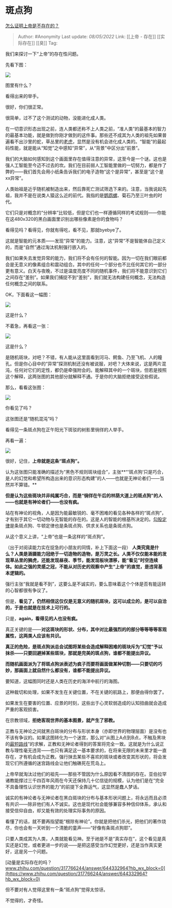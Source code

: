 # 斑点狗
[怎么证明上帝是不存在的？](https://www.zhihu.com/question/21446833/answer/545409161)

> Author:   #Anonymity
> Last update: *08/05/2022*
> Link: [[上帝 - 存在]] [[实际存在]] [[臭]]
> Tag:

我们来探讨一下“上帝”的存在性问题。

先看下图：

![](https://pic1.zhimg.com/50/v2-c1619a49b8df19da7fe66aa2789dd20f_720w.jpg?source=1940ef5c)

图里有什么？

看得出来的举手。

很好，你们很正常。

很简单，过不了这个测试的动物，没能进化成人类。

在一切意识形态出现之前，连人类都还称不上人类之前，“准人类”的最基本的智力的最基本功能，就是做到你刚才做到的这件事。那些还不成其为人类的祖先如果普遍看不出沙里的蛇，草丛里的[老虎](https://www.zhihu.com/search?q=%E8%80%81%E8%99%8E&search_source=Entity&hybrid_search_source=Entity&hybrid_search_extra=%7B%22sourceType%22%3A%22answer%22%2C%22sourceId%22%3A545409161%7D)，显然是没有机会进化成人类的。“智能”的最起码性能，就是能从“知觉”之中感知“异常”，从“背景”中区分出“前景”。

我们的大脑如何感知到这个画面里存在值得注意的异常，这至今是一个谜。这也是强人工智能至今迈不过去的坎。我们在目前弱人工智能里做的一切努力，都是作了弊的——我们首先会用小纸条告诉我们的电子造物“这个是异常”，甚至是“这个是xx异常”。

人类始祖是近乎随机被制造出来，然后靠死亡测试筛选下来的。注意，当我说起先祖，我并不是在说类人猿这么近的前代。我指的是[鹦鹉螺](https://www.zhihu.com/search?q=%E9%B9%A6%E9%B9%89%E8%9E%BA&search_source=Entity&hybrid_search_source=Entity&hybrid_search_extra=%7B%22sourceType%22%3A%22answer%22%2C%22sourceId%22%3A545409161%7D)、菊石乃至三叶虫的时代。

它们只是对概念的“分辨率”比较低，但是它们也一样遵循同样的考试规则——你能在这480x320的黑白画面里识别出哪些像素是你的食物吗？

看得见吗？看得见，你就有得吃，看不见，那就byebye了。

这就是智能的元本质——发现“异常”的能力。注意，这“异常”不是智能体自己定义的，而是“自然”通过淘汰机制强行嵌入的。

我们如果失去发觉异常的能力，我们将不会有任何的智能。因为一切在我们眼前都会是无意义的像素组合和震动组合。其中的任何一个部分也不比任何其它的一部分更有意义。白天与夜晚，不过是温度亮度不同的随机事件，我们将不能意识到它们之间存在“差别”。如果我们捕捉不到“差别”，我们就无法构建任何概念，无法构造任何概念之间的联系。

OK，下面看这一幅图：

![](https://pic3.zhimg.com/50/v2-1ea2922cab20829840ac02b1212a31fe_720w.jpg?source=1940ef5c)

这是什么？

不着急，再看这一张：

![](https://pic3.zhimg.com/50/v2-c61e548d1f27032a0fd6022f6f6cdefd_720w.jpg?source=1940ef5c)

这是什么？

是随机斑块，对吧？不错，有人能从这里面看到河马、鳄鱼、乃至飞机、人的瞳孔。但是你心目中的“异常”探测机制还没有被说服，对吧？大体来说，这是两片混沌，任何对它们的定性，都仍是牵强附会的。能解释其中的一个斑块，但若是按照这个解释，这两张图的其他部分就解释不通。于是你的大脑拒绝接受这些假说。

那么，看看这张图：

![](https://pic1.zhimg.com/50/v2-b72636c89652482e59178b2e8509ed93_720w.jpg?source=1940ef5c)

你看见了吗？

这张图还是“随机混沌”吗？

看得见一条斑点狗在正午阳光下斑驳的树影里徜徉的人举手。

再看一遍：

![](https://pic1.zhimg.com/50/v2-b72636c89652482e59178b2e8509ed93_720w.jpg?source=1940ef5c)

很好，记住，**上帝就是这条“斑点狗”。**

认为这张图只能准确的描述为“黑色不规则斑块组合”，主张**“‘斑点狗’只是巧合，是人的幻觉和希望所构造出来的意识形态构建”的人——也就是无神论者们——当然并不算错。**

**但是认为这些斑块并非纯属巧合，而是“徜徉在午后的林荫大道上的斑点狗”的人——也就是有神论者们——也没有疯。**

站在有神论的视角，人是因为能最敏锐的、毫不困难的看见各种各样的“斑点狗”，才有别于其它一切动物与无智能的存在的。这是人的智能的根基所决定的。[勾股定律](https://www.zhihu.com/search?q=%E5%8B%BE%E8%82%A1%E5%AE%9A%E5%BE%8B&search_source=Entity&hybrid_search_source=Entity&hybrid_search_extra=%7B%22sourceType%22%3A%22answer%22%2C%22sourceId%22%3A545409161%7D)是条斑点狗、牛顿定律也是条斑点狗、供求关系也是条斑点狗。

从这个意义上讲，“上帝”也是一条这样的“斑点狗”。

（出于对阅读能力实在捉急的小朋友的同情，补上下面这一段）
**人类究竟是什么？人类是涵摄能力冠绝于一切造物的造物，是万灵之长。人类不仅仅能本能的发现草丛里的狮虎，还能发现昼夜、季节，能发现板块漂移，能“看见”时空连续体。如此之强的灵感之冠，不能从对历史的观察中产生“上帝”的直觉，是违背基本逻辑的。**

强行主张“我就是看不到”，这要么是不诚实的，要么意味着这个个体是否有能运转的心智都很有争议了。

但是，**看见了，仍然相信这仅仅是无意义的随机斑块，这可以成立的，是可以自洽的，于是也就是在技术上可行的。**

只是，**again，看得见的人也没有疯。**

真正关键的是——**对这斑块的形状、分布，其中对比最强烈的的部分等等等等客观属性，这两类人应该有共识。**

**真正的危险，是斑点狗派总会试图将某些会造成解释困难的斑块斥为“幻觉”予以抹杀——只要回避掉某些斑块，那就是完美的斑点狗，谁都不能提出异议。**

**而随机画面派为了将斑点狗派表述为疯子而要将画面做某种切割——只要切的巧妙，那画面上就自然什么都没有，谁都不能提出异议。**

要知道，这幅图同时还是人类在历史的海洋中航行的海图。

这种裁切和处理，如果不发生在关键位置，不在关键的航路上，那便由得你罢了。

如果发生在要害的位置、应景的时刻，这些出于心灵软弱造成的认知扭曲就会造成严重的客观损害。

在宗教领域，**拒绝客观世界的基本图景，就产生了邪教。**

正教与无神论之间就黑白斑块的分布与形状本身（亦即世界的物理层面）是没有也不该有争议的。如果这图转化为一个迷宫，那么对“从图上A点到B点，不触及黑块的[最短路线](https://www.zhihu.com/search?q=%E6%9C%80%E7%9F%AD%E8%B7%AF%E7%BA%BF&search_source=Entity&hybrid_search_source=Entity&hybrid_search_extra=%7B%22sourceType%22%3A%22answer%22%2C%22sourceId%22%3A545409161%7D)”的求解，正教和无神论者得到的答案将完全一致。这就是为什么说正教与理性毫无违背——也只有满足这一基本要求的，在将来无限的未来里才能一直存在，才有机会成为正教。强行抹去某些不喜欢的斑块或者改变其形状的，将会发现它们所遵循的迷宫路线会让他们触礁死在荒岛上。

上帝早就淘汰过他们的祖先——那些不管因为什么原因看不清图的存在。亚伯拉罕诸教能撑过三千四百年风雨在今天还保持几十亿信徒的规模，认为他们是在“完全不具备理性认识世界的能力”的前提下全靠运气，这显然是蠢人梦话。

诚实的有神论者与无神论者在黑白斑块的分布与基本形状问题上，将永远而且必须有共识——除非他们有人不诚实。这也是现代社会能够兼容多种信仰体系，承认和接受信仰自由，却又能有效的处理实际事务的原因。

看懂了的话，就不要再指望能“根除有神论”。你就是把他们杀光，把他们的著作烧尽，你也会有一天听到一个清脆的童声——“好像有条斑点狗耶”。

只要人类成其为人类，人类就能看见神。至于祂是不是“真实存在”，这个看见是真实还是幻觉，或者更进一步的说——是把这感受当作幻觉更好，还是当作真实更好，这是另一个问题。

[动量是实际存在的吗？​www.zhihu.com/question/317766244/answer/644332964?hb_wx_block=0](https://www.zhihu.com/question/317766244/answer/644332964?hb_wx_block=0)

但不要对有人觉得这里有一条“斑点狗”觉得太惊讶。

不觉得的，才奇怪。
